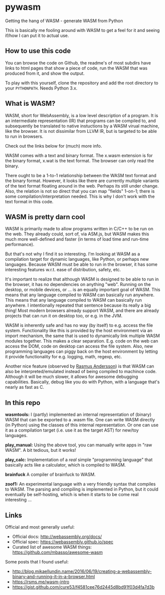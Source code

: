 # pywasm
Getting the hang of WASM - generate WASM from Python

This is basically me fooling around with WASM to get a feel for it and seeing
if/how I can put it to actual use.


## How to use this code

You can browse the code on Github, the readme's of most subdirs have links to
html pages that show a piece of code, run the WASM that was produced
from it, and show the output.

To play with this yourself, clone the repository and add the root directory
to your `PYTHONPATH`. Needs Python 3.x.


## What is WASM?

WASM, short for WebAssembly, is a low level description of a program. It is
an intermediate representation (IR) that programs can be compiled to, and
subsequently be translated to native instuctions by a WASM virual machine, like
the browser. It is not dissimilar from LLVM IR, but is targeted to be able to
run in browsers.

Check out the links below for (much) more info.

WASM comes with a text and binary format. The x.wasm extension is for
the binary format, x.wat is the text format. The browser can only read
the binary.

There ought to be a 1-to-1 relationship between the WASM text format
and the binary format. However, it looks like there are currently multiple
variants of the text format floating around in the web. Perhaps its
still under change. Also, the relation is not so direct that you can
map "fields" 1-on-1; there is some compilation/interpretation needed.
This is why I don't work with the text format in this code.


## WASM is pretty darn cool

WASM is primarily made to allow programs written in C/C++ to be run on the web.
They already could, sort of, via ASM.js, but WASM makes this much more
well-defined and faster (in terms of load time and run-time performance).

But that's not why I find it so interesting. I'm looking at WASM as a
compilation target for dynamic languages, like Python, or perhaps new
languages. Because WASM must be able to run in the browser, it has some
interesting features w.r.t. ease of distribution, safety, etc.

It's important to realize that although WASM is designed to be able to
run in the browser, it has no dependencies on anything "web". Running on 
the desktop, or mobile devices, or ... is an equally important goal of WASM.
This means that any language compiled to WASM can basically run anywhere.
This means that any language compiled to WASM can basically run anywhere. I
intentionally repeated that sentence because its really a big thing!
Most modern browsers already support WASM, and there are already projects
that can run it on desktop too, or e.g. in the JVM.

WASM is inherently safe and has no way (by itself) to e.g. access the
file system. Functionality like this is provided by the host environment via
an import mechanism, the same that is used to dynamically link multiple WASM
modules together. This makes a clear separation. E.g. code on the web can
access the DOM, code on desktop can access the file system. Also, new 
programming languages can piggy back on the host environment by letting it
provide functionality for e.g. logging, math, regexp, etc.

Another nice feature (observed by [Rasmus Andersson](https://rsms.me/wasm-intro))
is that WASM can also be interpreted/emulated instead of being compiled to
machince code. Although it will be much slower, it allows for awesome debugging
capabilities. Basically, debug like you do with Python, with a language that's
nearly as fast as C.


## In this repo

**wasmtools:**
I (partly) implemented an internal representation of (binary) WASM that
can be exported to a .wasm file. One can write WASM directly (in Python)
using the classes of this internal representation. Or one can use it
as a compilation target (i.e. use it as the target AST) for new/toy
languages.

**play_manual:**
Using the above tool, you can manually write apps in "raw WASM". A bit
tedious, but it works!

**play_calc:**
Implementation of a *real* simple "programming language" that basically acts
like a calculator, which is compiled to WASM.

**brainfuck**
A compiler of brainfuck to WASM.

**zoof1:**
An experimental language with a very friendly syntax that compiles to WASM.
The parsing and compiling is implemented in Python, but it could eventually
be self-hosting, which is when it starts to be come real interesting ...


## Links

Official and most generally useful:
    
* Official docs: http://webassembly.org/docs/
* Official spec: https://webassembly.github.io/spec
* Curated list of awesome WASM things: https://github.com/mbasso/awesome-wasm

Some posts that I found useful:

* http://blog.mikaellundin.name/2016/06/19/creating-a-webassembly-binary-and-running-it-in-a-browser.html
* https://rsms.me/wasm-intro
* https://gist.github.com/cure53/f4581cee76d2445d8bd91f03d4fa7d3b
